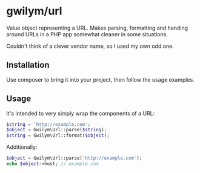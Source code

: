 # gwilym/url

Value object representing a URL. Makes parsing, formatting and handing around
URLs in a PHP app somewhat cleaner in some situations.

Couldn't think of a clever vendor name, so I used my own odd one.

## Installation

Use composer to bring it into your project, then follow the usage examples.

## Usage

It's intended to very simply wrap the components of a URL:

```php
$string = 'http://example.com';
$object = Gwilym\Url::parse($string);
$string = Gwilym\Url::format($object);
```

Additionally:

```php
$object = Gwilym\Url::parse('http://example.com');
echo $object->host; // example.com
```
